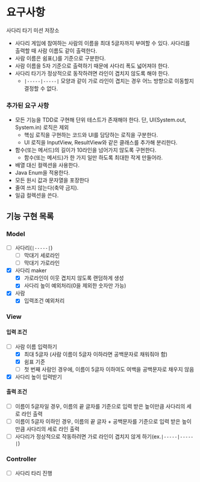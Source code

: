 # 요구사항
사다리 타기 미션 저장소
- 사다리 게임에 참여하는 사람의 이름을 최대 5글자까지 부여할 수 있다. 사다리를 출력할 때 사람 이름도 같이 출력한다.
- 사람 이름은 쉼표(,)를 기준으로 구분한다.
- 사람 이름을 5자 기준으로 출력하기 때문에 사다리 폭도 넓어져야 한다.
- 사다리 타기가 정상적으로 동작하려면 라인이 겹치지 않도록 해야 한다.
    - `|-----|-----|` 모양과 같이 가로 라인이 겹치는 경우 어느 방향으로 이동할지 결정할 수 없다.

### 추가된 요구 사항
- 모든 기능을 TDD로 구현해 단위 테스트가 존재해야 한다. 단, UI(System.out, System.in) 로직은 제외
  - 핵심 로직을 구현하는 코드와 UI를 담당하는 로직을 구분한다.
  - UI 로직을 InputView, ResultView와 같은 클래스를 추가해 분리한다.
- 함수(또는 메서드)의 길이가 10라인을 넘어가지 않도록 구현한다.
  - 함수(또는 메서드)가 한 가지 일만 하도록 최대한 작게 만들어라.
- 배열 대신 컬렉션을 사용한다.
- Java Enum을 적용한다.
- 모든 원시 값과 문자열을 포장한다
- 줄여 쓰지 않는다(축약 금지).
- 일급 컬렉션을 쓴다.

## 기능 구현 목록

### Model
- [ ] 사다리(`|-----|`)
  - [ ] 막대기 세로라인
  - [ ] 막대기 가로라인
- [x] 사다리 maker
  - [x] 가로라인이 이웃 겹치지 않도록 랜덤하게 생성
  - [x] 사다리 높이 예외처리(0을 제외한 숫자만 가능)
- [x] 사람
  - [x] 입력조건 예외처리

### View
#### 입력 조건
- [ ] 사람 이름 입력하기
  - [x] 최대 5글자 (사람 이름이 5글자 이하라면 공백문자로 채워줘야 함)
  - [x] 쉼표 기준
  - [ ] 첫 번째 사람인 경우에, 이름이 5글자 이하여도 여백을 공백문자로 채우지 않음
- [x] 사다리 높이 입력받기

#### 출력 조건
- [ ] 이름이 5글자일 경우, 이름의 끝 글자를 기준으로 입력 받은 높이만큼 사다리의 세로 라인 출력
- [ ] 이름이 5글자 이하인 경우, 이름의 끝 글자 + 공백문자를 기준으로 입력 받은 높이만큼 사다리의 세로 라인 출력
- [ ] 사다리가 정상적으로 작동하려면 가로 라인이 겹치지 않게 하기(ex.`|-----|-----|`)

### Controller
- [ ] 사다리 타리 진행 
